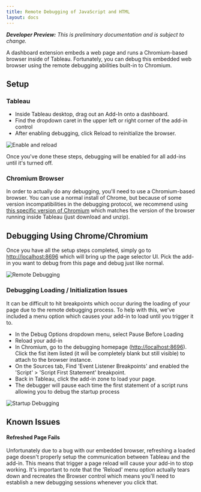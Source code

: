 ```yaml
---
title: Remote Debugging of JavaScript and HTML
layout: docs
---
```


<div class="alert alert-info">
    <i><b>Developer Preview:</b> This is preliminary documentation and is subject to change.</i> 
</div>

A dashboard extension embeds a web page and runs a Chromium-based browser inside of Tableau. Fortunately, you can debug this embedded web browser using the remote debugging abilities built-in to Chromium.

## Setup
### Tableau
* Inside Tableau desktop, drag out an Add-In onto a dashboard.
* Find the dropdown caret in the upper left or right corner of the add-in control
* After enabling debugging, click Reload to reinitialize the browser.

![Enable and reload]({{site.baseurl}}/assets/TcNTYA9566.gif)

Once you've done these steps, debugging will be enabled for all add-ins until it's turned off.

### Chromium Browser
In order to actually do any debugging, you'll need to use a Chromium-based browser. You can use a normal install of Chrome, but because of some version incompatibilities in the debugging protocol, we recommend using [this specific version of Chromium](https://www.googleapis.com/download/storage/v1/b/chromium-browser-snapshots/o/Win%2F352221%2Fchrome-win32.zip?generation=1443839123039000&alt=media) which matches the version of the browser running inside Tableau (just download and unzip).

## Debugging Using Chrome/Chromium
Once you have all the setup steps completed, simply go to [http://localhost:8696](http://localhost:8696) which will bring up the page selector UI. Pick the add-in you want to debug from this page and debug just like normal.

![Remote Debugging]({{site.baseurl}}/assets/UsWdJEnOiR.gif)

### Debugging Loading / Initialization Issues
It can be difficult to hit breakpoints which occur during the loading of your page due to the remote debugging process. To help with this, we've included a menu option which causes your add-in to load until you trigger it to.
* In the Debug Options dropdown menu, select Pause Before Loading
* Reload your add-in
* In Chromium, go to the debugging homepage ([http://localhost:8696](http://localhost:8696)). Click the fist item listed (it will be completely blank but still visible) to attach to the browser instance.
* On the Sources tab, Find 'Event Listener Breakpoints' and enabled the 'Script' > 'Script First Statement' breakpoint.
* Back in Tableau, click the add-in zone to load your page.
* The debugger will pause each time the first statement of a script runs allowing you to debug the startup process

![Startup Debugging]({{site.baseurl}}/assets/foucUWBiUJ.gif)

## Known Issues
#### Refreshed Page Fails
Unfortunately due to a bug with our embedded browser, refreshing a loaded page doesn't properly setup the communication between Tableau and the add-in. This means that trigger a page reload will cause your add-in to stop working. It's important to note that the 'Reload' menu option actually tears down and recreates the Browser control which means you'll need to establish a new debugging sessions whenever you click that.

